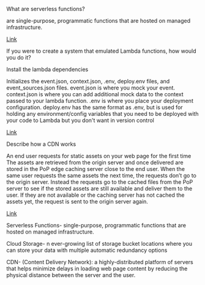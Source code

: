What are serverless functions?

are single-purpose, programmatic functions that are hosted on managed infrastructure. 

[Link](https://www.pubnub.com/blog/what-is-a-serverless-function/)

If you were to create a system that emulated Lambda functions, how would you do it?

Install the lambda dependencies

Initializes the event.json, context.json, .env, 
deploy.env files, and event_sources.json files. event.json is where you mock your event. 
context.json is where you can add additional mock data to the context passed to your lambda function.
.env is where you place your deployment configuration. deploy.env has the same format as .env,
but is used for holding any environment/config variables that you need to be deployed 
with your code to Lambda but you don't want in version control

[Link](https://www.npmjs.com/package/node-lambda)


Describe how a CDN works

An end user requests for static assets on your web page for the first time
The assets are retrieved from the origin server and once delivered are stored in the PoP edge 
caching server close to the end user.
When the same user requests the same assets the next time, the requests don’t go to the origin server. 
Instead the requests go to the cached files from the PoP server to see if the stored assets are still 
available and deliver them to the user.  If they are not available or 
the caching server has not cached the assets yet, the request is sent to the origin server again.

[Link](https://www.cdnetworks.com/web-performance-blog/how-content-delivery-networks-work/)

Serverless Functions- single-purpose, programmatic functions that are hosted on managed infrastructure.

Cloud Storage- n ever-growing list of storage bucket locations where you can store your data with multiple 
automatic redundancy options

CDN- (Content Delivery Network): a highly-distributed platform of servers that helps minimize delays 
in loading web page content by
reducing the physical distance between the server and the user.
